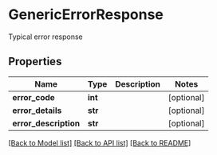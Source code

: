 # GenericErrorResponse

Typical error response

## Properties
Name | Type | Description | Notes
------------ | ------------- | ------------- | -------------
**error_code** | **int** |  | [optional] 
**error_details** | **str** |  | [optional] 
**error_description** | **str** |  | [optional] 

[[Back to Model list]](../README.md#documentation-for-models) [[Back to API list]](../README.md#documentation-for-api-endpoints) [[Back to README]](../README.md)


